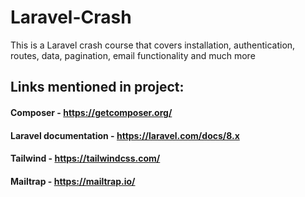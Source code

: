 #  Laravel-Crash

This is a Laravel crash course that covers installation, authentication, routes, data, pagination, email functionality and much more

## Links mentioned in project:
#### Composer - https://getcomposer.org/
#### Laravel documentation - https://laravel.com/docs/8.x
#### Tailwind - https://tailwindcss.com/
#### Mailtrap - https://mailtrap.io/
